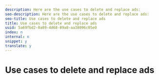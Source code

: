 ```yaml
---
description: Here are the use cases to delete and replace ads:
seo-description: Here are the use cases to delete and replace ads:
seo-title: Use cases to delete and replace ads
title: Use cases to delete and replace ads
uuid: 5a69fbd2-0a89-4d68-89a8-aa38096c05e0
index: n
internal: n
snippet: y
translate: y
---
```


# Use cases to delete and replace ads

